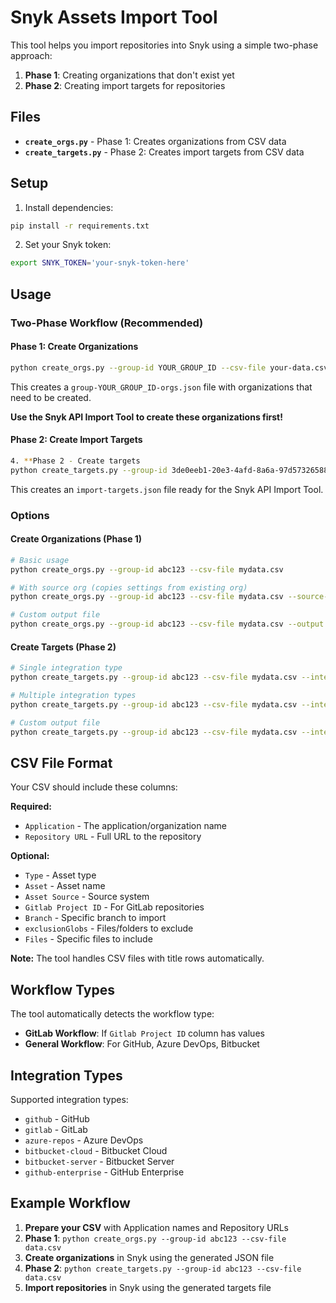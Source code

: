 # Snyk Assets Import Tool

This tool helps you import repositories into Snyk using a simple two-phase approach:
1. **Phase 1**: Creating organizations that don't exist yet
2. **Phase 2**: Creating import targets for repositories

## Files

- **`create_orgs.py`** - Phase 1: Creates organizations from CSV data
- **`create_targets.py`** - Phase 2: Creates import targets from CSV data

## Setup

1. Install dependencies:
```bash
pip install -r requirements.txt
```

2. Set your Snyk token:
```bash
export SNYK_TOKEN='your-snyk-token-here'
```

## Usage

### Two-Phase Workflow (Recommended)

#### Phase 1: Create Organizations

```bash
python create_orgs.py --group-id YOUR_GROUP_ID --csv-file your-data.csv
```

This creates a `group-YOUR_GROUP_ID-orgs.json` file with organizations that need to be created.

**Use the Snyk API Import Tool to create these organizations first!**

#### Phase 2: Create Import Targets

```bash
4. **Phase 2 - Create targets  
python create_targets.py --group-id 3de0eeb1-20e3-4afd-8a6a-97d57326588d --csv-file mydata.csv --integration-type github
```

This creates an `import-targets.json` file ready for the Snyk API Import Tool.

### Options

#### Create Organizations (Phase 1)
```bash
# Basic usage
python create_orgs.py --group-id abc123 --csv-file mydata.csv

# With source org (copies settings from existing org)
python create_orgs.py --group-id abc123 --csv-file mydata.csv --source-org-id def456

# Custom output file
python create_orgs.py --group-id abc123 --csv-file mydata.csv --output my-orgs.json
```

#### Create Targets (Phase 2)
```bash
# Single integration type
python create_targets.py --group-id abc123 --csv-file mydata.csv --integration-type github

# Multiple integration types
python create_targets.py --group-id abc123 --csv-file mydata.csv --integration-type github,azure-repos

# Custom output file
python create_targets.py --group-id abc123 --csv-file mydata.csv --integration-type gitlab --output my-targets.json
```

## CSV File Format

Your CSV should include these columns:

**Required:**
- `Application` - The application/organization name
- `Repository URL` - Full URL to the repository

**Optional:**
- `Type` - Asset type
- `Asset` - Asset name  
- `Asset Source` - Source system
- `Gitlab Project ID` - For GitLab repositories
- `Branch` - Specific branch to import
- `exclusionGlobs` - Files/folders to exclude
- `Files` - Specific files to include

**Note:** The tool handles CSV files with title rows automatically.

## Workflow Types

The tool automatically detects the workflow type:

- **GitLab Workflow**: If `Gitlab Project ID` column has values
- **General Workflow**: For GitHub, Azure DevOps, Bitbucket

## Integration Types

Supported integration types:
- `github` - GitHub
- `gitlab` - GitLab  
- `azure-repos` - Azure DevOps
- `bitbucket-cloud` - Bitbucket Cloud
- `bitbucket-server` - Bitbucket Server
- `github-enterprise` - GitHub Enterprise

## Example Workflow

1. **Prepare your CSV** with Application names and Repository URLs
2. **Phase 1**: `python create_orgs.py --group-id abc123 --csv-file data.csv`
3. **Create organizations** in Snyk using the generated JSON file
4. **Phase 2**: `python create_targets.py --group-id abc123 --csv-file data.csv`  
5. **Import repositories** in Snyk using the generated targets file
